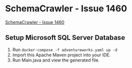 # SchemaCrawler - Issue 1460

[SchemaCrawler - Issue 1460](https://github.com/schemacrawler/SchemaCrawler/issues/1460)

## Setup Microsoft SQL Server Database

1. Run `docker-compose -f adventureworks.yaml up -d`
2. Import this Apache Maven project into your IDE.
3. Run Main.java and view the generated file.